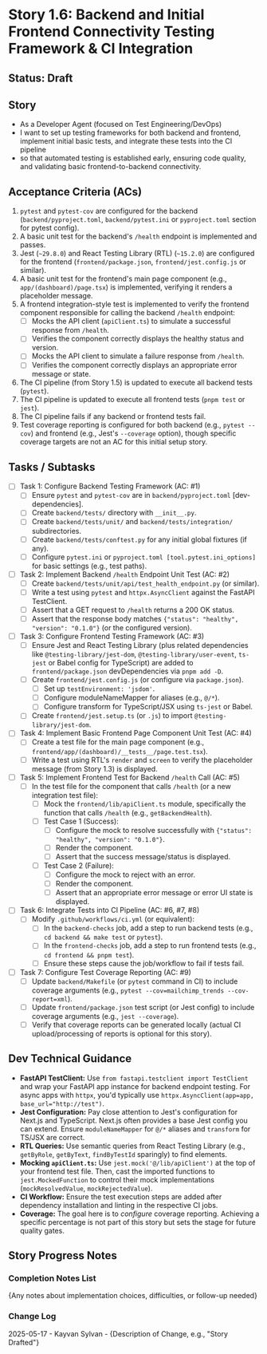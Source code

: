 # Story 1.6: Backend and Initial Frontend Connectivity Testing Framework & CI Integration

## Status: Draft

## Story

- As a Developer Agent (focused on Test Engineering/DevOps)
- I want to set up testing frameworks for both backend and frontend, implement initial basic tests, and integrate these tests into the CI pipeline
- so that automated testing is established early, ensuring code quality, and validating basic frontend-to-backend connectivity.

## Acceptance Criteria (ACs)

1. `pytest` and `pytest-cov` are configured for the backend (`backend/pyproject.toml`, `backend/pytest.ini` or `pyproject.toml` section for pytest config).
2. A basic unit test for the backend's `/health` endpoint is implemented and passes.
3. Jest (`~29.8.0`) and React Testing Library (RTL) (`~15.2.0`) are configured for the frontend (`frontend/package.json`, `frontend/jest.config.js` or similar).
4. A basic unit test for the frontend's main page component (e.g., `app/(dashboard)/page.tsx`) is implemented, verifying it renders a placeholder message.
5. A frontend integration-style test is implemented to verify the frontend component responsible for calling the backend `/health` endpoint:
    - [ ] Mocks the API client (`apiClient.ts`) to simulate a successful response from `/health`.
    - [ ] Verifies the component correctly displays the healthy status and version.
    - [ ] Mocks the API client to simulate a failure response from `/health`.
    - [ ] Verifies the component correctly displays an appropriate error message or state.
6. The CI pipeline (from Story 1.5) is updated to execute all backend tests (`pytest`).
7. The CI pipeline is updated to execute all frontend tests (`pnpm test` or `jest`).
8. The CI pipeline fails if any backend or frontend tests fail.
9. Test coverage reporting is configured for both backend (e.g., `pytest --cov`) and frontend (e.g., Jest's `--coverage` option), though specific coverage targets are not an AC for this initial setup story.

## Tasks / Subtasks

- [ ] Task 1: Configure Backend Testing Framework (AC: #1)
  - [ ] Ensure `pytest` and `pytest-cov` are in `backend/pyproject.toml` [dev-dependencies].
  - [ ] Create `backend/tests/` directory with `__init__.py`.
  - [ ] Create `backend/tests/unit/` and `backend/tests/integration/` subdirectories.
  - [ ] Create `backend/tests/conftest.py` for any initial global fixtures (if any).
  - [ ] Configure `pytest.ini` or `pyproject.toml [tool.pytest.ini_options]` for basic settings (e.g., test paths).
- [ ] Task 2: Implement Backend `/health` Endpoint Unit Test (AC: #2)
  - [ ] Create `backend/tests/unit/api/test_health_endpoint.py` (or similar).
  - [ ] Write a test using `pytest` and `httpx.AsyncClient` against the FastAPI TestClient.
  - [ ] Assert that a GET request to `/health` returns a 200 OK status.
  - [ ] Assert that the response body matches `{"status": "healthy", "version": "0.1.0"}` (or the configured version).
- [ ] Task 3: Configure Frontend Testing Framework (AC: #3)
  - [ ] Ensure Jest and React Testing Library (plus related dependencies like `@testing-library/jest-dom`, `@testing-library/user-event`, `ts-jest` or Babel config for TypeScript) are added to `frontend/package.json` devDependencies via `pnpm add -D`.
  - [ ] Create `frontend/jest.config.js` (or configure via `package.json`).
    - [ ] Set up `testEnvironment: 'jsdom'`.
    - [ ] Configure moduleNameMapper for aliases (e.g., `@/*`).
    - [ ] Configure transform for TypeScript/JSX using `ts-jest` or Babel.
  - [ ] Create `frontend/jest.setup.ts` (or `.js`) to import `@testing-library/jest-dom`.
- [ ] Task 4: Implement Basic Frontend Page Component Unit Test (AC: #4)
  - [ ] Create a test file for the main page component (e.g., `frontend/app/(dashboard)/__tests__/page.test.tsx`).
  - [ ] Write a test using RTL's `render` and `screen` to verify the placeholder message (from Story 1.3) is displayed.
- [ ] Task 5: Implement Frontend Test for Backend `/health` Call (AC: #5)
  - [ ] In the test file for the component that calls `/health` (or a new integration test file):
    - [ ] Mock the `frontend/lib/apiClient.ts` module, specifically the function that calls `/health` (e.g., `getBackendHealth`).
    - [ ] Test Case 1 (Success):
      - [ ] Configure the mock to resolve successfully with `{"status": "healthy", "version": "0.1.0"}`.
      - [ ] Render the component.
      - [ ] Assert that the success message/status is displayed.
    - [ ] Test Case 2 (Failure):
      - [ ] Configure the mock to reject with an error.
      - [ ] Render the component.
      - [ ] Assert that an appropriate error message or error UI state is displayed.
- [ ] Task 6: Integrate Tests into CI Pipeline (AC: #6, #7, #8)
  - [ ] Modify `.github/workflows/ci.yml` (or equivalent):
    - [ ] In the `backend-checks` job, add a step to run backend tests (e.g., `cd backend && make test` or `pytest`).
    - [ ] In the `frontend-checks` job, add a step to run frontend tests (e.g., `cd frontend && pnpm test`).
    - [ ] Ensure these steps cause the job/workflow to fail if tests fail.
- [ ] Task 7: Configure Test Coverage Reporting (AC: #9)
  - [ ] Update `backend/Makefile` (or `pytest` command in CI) to include coverage arguments (e.g., `pytest --cov=mailchimp_trends --cov-report=xml`).
  - [ ] Update `frontend/package.json` test script (or Jest config) to include coverage arguments (e.g., `jest --coverage`).
  - [ ] Verify that coverage reports can be generated locally (actual CI upload/processing of reports is optional for this story).

## Dev Technical Guidance

- **FastAPI TestClient:** Use `from fastapi.testclient import TestClient` and wrap your FastAPI app instance for backend endpoint testing. For async apps with `httpx`, you'd typically use `httpx.AsyncClient(app=app, base_url="http://test")`.
- **Jest Configuration:** Pay close attention to Jest's configuration for Next.js and TypeScript. Next.js often provides a base Jest config you can extend. Ensure `moduleNameMapper` for `@/*` aliases and `transform` for TS/JSX are correct.
- **RTL Queries:** Use semantic queries from React Testing Library (e.g., `getByRole`, `getByText`, `findByTestId` sparingly) to find elements.
- **Mocking `apiClient.ts`:** Use `jest.mock('@/lib/apiClient')` at the top of your frontend test file. Then, cast the imported functions to `jest.MockedFunction` to control their mock implementations (`mockResolvedValue`, `mockRejectedValue`).
- **CI Workflow:** Ensure the test execution steps are added after dependency installation and linting in the respective CI jobs.
- **Coverage:** The goal here is to *configure* coverage reporting. Achieving a specific percentage is not part of this story but sets the stage for future quality gates.

## Story Progress Notes

### Completion Notes List

{Any notes about implementation choices, difficulties, or follow-up needed}

### Change Log

2025-05-17 - Kayvan Sylvan - {Description of Change, e.g., "Story Drafted"}

